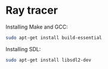 # Ray tracer
Installing Make and GCC:  
```bash
sudo apt-get install build-essential
```  
Installing SDL:  
```bash
sudo apt-get install libsdl2-dev
```
